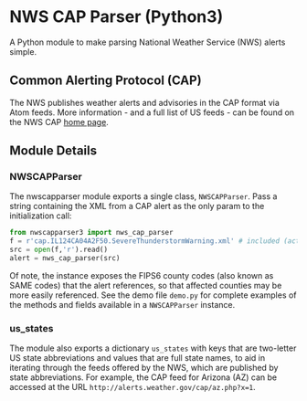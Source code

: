 # NWS CAP Parser (Python3)

A Python module to make parsing National Weather Service (NWS) alerts simple.

##  Common Alerting Protocol (CAP)

The NWS publishes weather alerts and advisories in the CAP format via Atom feeds. More information - and a 
full list of US feeds - can be found on the NWS CAP [home page](http://alerts.weather.gov/).

## Module Details

### NWSCAPParser

The nwscapparser module exports a single class, `NWSCAPParser`. Pass a string containing the
XML from a CAP alert as the only param to the initialization call:
```python
from nwscapparser3 import nws_cap_parser
f = r'cap.IL124CA04A2F50.SevereThunderstormWarning.xml'	# included (actual) alert
src = open(f,'r').read()
alert = nws_cap_parser(src)
```

Of note, the instance exposes the FIPS6 county codes (also known as SAME codes) that the alert references, so that affected 
counties may be more easily referenced. See the demo file `demo.py` for complete examples of the methods and fields 
available in a `NWSCAPParser` instance.

### us_states

The module also exports a dictionary `us_states` with keys that are two-letter US state abbreviations and values 
that are full state names, to aid in iterating through the feeds offered by the NWS, which are published by state 
abbreviations. For example, the CAP feed for Arizona (AZ) can be accessed at the URL `http://alerts.weather.gov/cap/az.php?x=1`.
